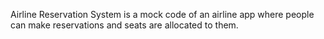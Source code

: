 Airline Reservation System is a mock code of an airline app where people can make reservations and seats are allocated to them.
